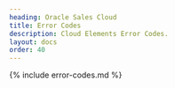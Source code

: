 ```yaml
---
heading: Oracle Sales Cloud
title: Error Codes
description: Cloud Elements Error Codes.
layout: docs
order: 40
---
```


{% include error-codes.md %}
